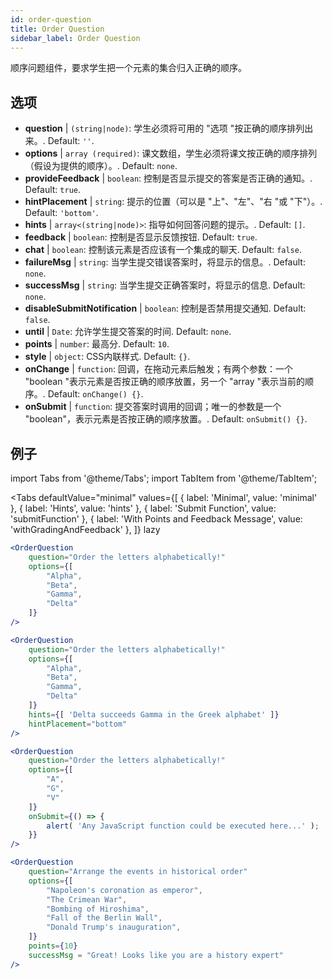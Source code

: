 ```yaml
---
id: order-question
title: Order Question
sidebar_label: Order Question
---
```


顺序问题组件，要求学生把一个元素的集合归入正确的顺序。

## 选项

* __question__ | `(string|node)`: 学生必须将可用的 "选项 "按正确的顺序排列出来。. Default: `''`.
* __options__ | `array (required)`: 课文数组，学生必须将课文按正确的顺序排列（假设为提供的顺序）。. Default: `none`.
* __provideFeedback__ | `boolean`: 控制是否显示提交的答案是否正确的通知。. Default: `true`.
* __hintPlacement__ | `string`: 提示的位置（可以是 "上"、"左"、"右 "或 "下"）。. Default: `'bottom'`.
* __hints__ | `array<(string|node)>`: 指导如何回答问题的提示。. Default: `[]`.
* __feedback__ | `boolean`: 控制是否显示反馈按钮. Default: `true`.
* __chat__ | `boolean`: 控制该元素是否应该有一个集成的聊天. Default: `false`.
* __failureMsg__ | `string`: 当学生提交错误答案时，将显示的信息。. Default: `none`.
* __successMsg__ | `string`: 当学生提交正确答案时，将显示的信息. Default: `none`.
* __disableSubmitNotification__ | `boolean`: 控制是否禁用提交通知. Default: `false`.
* __until__ | `Date`: 允许学生提交答案的时间. Default: `none`.
* __points__ | `number`: 最高分. Default: `10`.
* __style__ | `object`: CSS内联样式. Default: `{}`.
* __onChange__ | `function`: 回调，在拖动元素后触发；有两个参数：一个 "boolean "表示元素是否按正确的顺序放置，另一个 "array "表示当前的顺序。. Default: `onChange() {}`.
* __onSubmit__ | `function`: 提交答案时调用的回调；唯一的参数是一个 "boolean"，表示元素是否按正确的顺序放置。. Default: `onSubmit() {}`.


## 例子

import Tabs from '@theme/Tabs';
import TabItem from '@theme/TabItem';

<Tabs
    defaultValue="minimal"
    values={[
        { label: 'Minimal', value: 'minimal' },
        { label: 'Hints', value: 'hints' },
        { label: 'Submit Function', value: 'submitFunction' },
        { label: 'With Points and Feedback Message', value: 'withGradingAndFeedback' },
    ]}
    lazy
>

<TabItem value="minimal">

```jsx live
<OrderQuestion
    question="Order the letters alphabetically!"
    options={[
        "Alpha",
        "Beta",
        "Gamma",
        "Delta"
    ]}
/>
```
</TabItem>

<TabItem value="hints">

```jsx live
<OrderQuestion
    question="Order the letters alphabetically!"
    options={[
        "Alpha",
        "Beta",
        "Gamma",
        "Delta"
    ]}
    hints={[ 'Delta succeeds Gamma in the Greek alphabet' ]}
    hintPlacement="bottom"
/>
```
</TabItem>

<TabItem value="submitFunction">

```jsx live
<OrderQuestion
    question="Order the letters alphabetically!"
    options={[
        "A",
        "G",
        "V"
    ]}
    onSubmit={() => {
        alert( 'Any JavaScript function could be executed here...' );
    }}
/>
```
</TabItem>

<TabItem value="withGradingAndFeedback">

```jsx live
<OrderQuestion
    question="Arrange the events in historical order"
    options={[
        "Napoleon's coronation as emperor",
        "The Crimean War",
        "Bombing of Hiroshima",
        "Fall of the Berlin Wall",
        "Donald Trump's inauguration",
    ]}
    points={10}
    successMsg = "Great! Looks like you are a history expert"
/>
```
</TabItem>

</Tabs>
